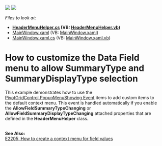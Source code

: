 <!-- default badges list -->
[![](https://img.shields.io/badge/Open_in_DevExpress_Support_Center-FF7200?style=flat-square&logo=DevExpress&logoColor=white)](https://supportcenter.devexpress.com/ticket/details/E20028)
[![](https://img.shields.io/badge/📖_How_to_use_DevExpress_Examples-e9f6fc?style=flat-square)](https://docs.devexpress.com/GeneralInformation/403183)
<!-- default badges end -->
<!-- default file list -->
*Files to look at*:

* **[HeaderMenuHelper.cs](./CS/WpfApplication53/HeaderMenuHelper.cs) (VB: [HeaderMenuHelper.vb](./VB/WpfApplication53/HeaderMenuHelper.vb))**
* [MainWindow.xaml](./CS/WpfApplication53/MainWindow.xaml) (VB: [MainWindow.xaml](./VB/WpfApplication53/MainWindow.xaml))
* [MainWindow.xaml.cs](./CS/WpfApplication53/MainWindow.xaml.cs) (VB: [MainWindow.xaml.vb](./VB/WpfApplication53/MainWindow.xaml.vb))
<!-- default file list end -->
# How to customize the Data Field menu to allow SummaryType and SummaryDisplayType selection


<p>This example demonstrates how to use the <a href="https://documentation.devexpress.com/#WPF/DevExpressXpfPivotGridPivotGridControl_PopupMenuShowingtopic">PivotGridControl.PopupMenuShowing Event</a> items to add custom items to the default context menu. This event is handled automatically if you enable the <strong>AllowFieldSummaryTypeChanging</strong> or  <strong>AllowFieldSummaryDisplayTypeChanging</strong> attached properties that are defined in the <strong>HeaderMenuHelper</strong> class. </p>
<p><br><strong>See Also:</strong><br><a href="https://www.devexpress.com/Support/Center/p/E2205">E2205: How to create a context menu for field values</a></p>

<br/>


